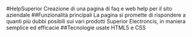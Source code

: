 #HelpSuperior
Creazione di una pagina di faq e web help per il sito aziendale
##Funzionalità principali
La pagina si promette di rispondere a quanti più dubbi posibili sui vari prodotti Superior Electroncis, in maniera semplice ed efficacie
##Tecnologie usate
HTML5 e CSS
